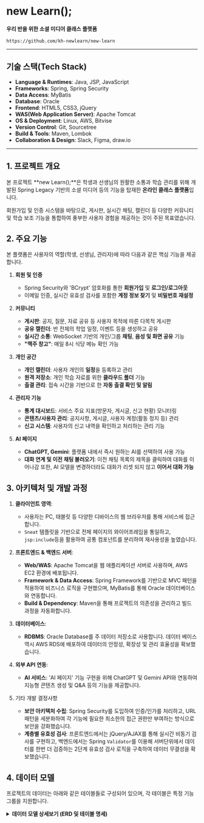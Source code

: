 # new Learn();
**우리 반을 위한 소셜 미디어 클래스 플랫폼**

    https://github.com/kh-newlearn/new-learn
---
## 기술 스택(Tech Stack)

* **Language & Runtimes**: Java, JSP, JavaScript
* **Frameworks**: Spring, Spring Security
* **Data Access**: MyBatis
* **Database**: Oracle
* **Frontend**: HTML5, CSS3, jQuery
* **WAS(Web Application Server)**: Apache Tomcat
* **OS & Deployment**: Linux, AWS, Bitvise
* **Version Control**: Git, Sourcetree
* **Build & Tools**: Maven, Lombok
* **Collaboration & Design**: Slack, Figma, draw.io

---


## 1. 프로젝트 개요

본 프로젝트 **new Learn();**은 학생과 선생님의 원활한 소통과 학습 관리를 위해 개발된 Spring Legacy 기반의 소셜 미디어 등의 기능을 탑재한 **온라인 클래스 플랫폼**입니다.

회원가입 및 인증 시스템을 바탕으로, 게시판, 실시간 채팅, 캘린더 등 다양한 커뮤니티 및 학습 보조 기능을 통합하여 풍부한 사용자 경험을 제공하는 것이 주된 목표였습니다.


## 2. 주요 기능

본 플랫폼은 사용자의 역할(학생, 선생님, 관리자)에 따라 다음과 같은 핵심 기능을 제공합니다.

1. **회원 및 인증**
    * Spring Security와 'BCrypt' 암호화를 통한 **회원가입** 및 **로그인/로그아웃**
    * 이메일 인증, 실시간 유효성 검사를 포함한 **계정 정보 찾기** 및 **비밀번호 재설정**

2. **커뮤니티**
    * **게시판**: 공지, 질문, 자료 공유 등 사용자 목적에 따른 다목적 게시판
    * **공유 캘린더**: 반 전체의 학업 일정, 이벤트 등을 생성하고 공유
    * **실시간 소통**: WebSocket 기반의 개인/그룹 **채팅**, **음성 및 화면 공유** 기능
    * **"맥주 창고"**: 매일 8시 식당 메뉴 확인 가능

3. **개인 공간**
    * **개인 캘린더**: 사용자 개인의 **일정**을 등록하고 관리
    * **원격 저장소**: 개인 학습 자료를 위한 **클라우드 폴더** 기능
    * **출결 관리**: 접속 시간을 기반으로 한 **자동 출결 확인 및 알림**

4. **관리자 기능**
    * **통계 대시보드**: 서비스 주요 지표(방문자, 게시글, 신고 현황) 모니터링
    * **콘텐츠/사용자 관리**: 공지사항, 게시글, 사용자 계정(활동 정지 등) 관리
    * **신고 시스템**: 사용자의 신고 내역을 확인하고 처리하는 관리 기능

5. **AI 페이지**
    * **ChatGPT, Gemini**: 플랫폼 내에서 즉시 원하는 AI를 선택하여 사용 가능
    * **대화 연계 및 이전 채팅 불러오기**: 이전 채팅 목록의 제목을 클릭하여 대화를 이어나감 또한, AI 모델을 변경하더라도 대화가 리셋 되지 않고 **이어서 대화 가능**

## 3. 아키텍처 및 개발 과정

1. **클라이언트 영역**: 
    * 사용자는 PC, 태블릿 등 다양한 디바이스의 웹 브라우저를 통해 서비스에 접근합니다.
    * `Sneat` 템플릿을 기반으로 전체 페이지의 와이어프레임을 통일하고, `jsp:include`등을 활용하여 공통 컴포넌트를 분리하여 재사용성을 높였습니다.

2. **프론트엔드 & 백엔드 서버**:
    * **Web/WAS**: Apache Tomcat을 웹 애플리케이션 서버로 사용하며, AWS EC2 환경에 배포됩니다.
    * **Framework & Data Access**: Spring Framework를 기반으로 MVC 패턴을 적용하여 비즈니스 로직을 구현했으며, MyBatis를 통해 Oracle 데이터베이스와 연동합니다.
    * **Build & Dependency**: Maven을 통해 프로젝트의 의존성을 관리하고 빌드 과정을 자동화합니다.

3. **데이터베이스**:
    * **RDBMS**: Oracle Database를 주 데이터 저장소로 사용합니다. 데이터 베이스 역시 AWS RDS에 배포하여 데이터의 안정성, 확장성 및 관리 효율성을 확보했습니다.

4. **외부 API 연동**:
    * **AI 서비스**: 'AI 페이지' 기능 구현을 위해 ChatGPT 및 Gemini API와 연동하여 지능형 콘텐츠 생성 및 Q&A 등의 기능을 제공합니다.

5. 기타 개발 결정사항
    * **보안 아키텍처 수립**: Spring Security를 도입하여 인증/인가를 처리하고, URL 패턴을 세분화하여 각 기능에 필요한 최소한의 접근 권한만 부여하는 방식으로 보안을 강화했습니다.
    * **계층별 유효성 검사**: 프론트엔드에서는 jQuery/AJAX를 통해 실시간 비동기 검사를 구현하고, 백엔드에서는 Spring `Validator`를 이용해 서버단위에서 데이터를 한번 더 검증하는 2단계 유효성 검사 로직을 구축하여 데이터 무결성을 확보했습니다.


## 4. 데이터 모델

프로젝트의 데이터는 아래와 같은 테이블들로 구성되어 있으며, 각 테이블은 특정 기능 그룹을 지원합니다.
    <details>
    <summary><strong>데이터 모델 상세보기 (ERD 및 테이블 명세)</strong></summary>
    <div markdown="1">


    ### 회원 & 인증
    사용자의 계정 정보와 인증 상태를 관리합니다.

    **MEMBER** - 회원 정보 테이블
    | USER_NO | 회원 번호 (PK) |
    | USER_ID | 회원 아이디 (Unique) |
    | USER_PW | 암호화된 비밀번호 |
    | USER_NAME | 회원 이름 |
    | USER_ROLE | 사용자 권한 ('ROLE_USER', 'ROLE_TEACHER' 등) |
    | MEMBER_STATUS | 계정 상태 (Y: 활성, N: 정지) |

    **PERSISTENT_LOGINS** - '로그인 상태 유지' 토큰 정보
    | SERIES | 세션 식별 시리즈 (PK) |
    | USERNAME | 사용자 아이디 |
    | TOKEN | 인증 토큰 |
    | LAST_USED | 마지막 사용 시간 |

    ### 클래스 & 커뮤니티
    사용자들이 속한 클래스와 그 안에서의 활동(게시판, 과제 등) 데이터를 관리합니다.

    **CLASS** - 클래스(반) 정보
    | CLASS_NO | 클래스 번호 (PK) |
    | CLASS_NAME | 클래스 이름 |
    | TEACHER_NO | 담당 선생님 (MEMBER FK) |
    | CLASS_CODE | 클래스 참여 코드 (Unique) |

    **BOARD** - 게시판
    | BOARD_NO | 게시글 번호 (PK) |
    | CLASS_NO | 게시글이 속한 클래스 (CLASS FK) |
    | USER_NO | 작성자 (MEMBER FK) |
    | BOARD_TITLE | 게시글 제목 |
    | CATEGORY | 게시글 카테고리 |

    **REPLY** - 댓글
    | REPLY_NO | 댓글 번호 (PK) |
    | BOARD_NO | 원본 게시글 (BOARD FK) |
    | USER_NO | 작성자 (MEMBER FK) |

    **ASSIGNMENT** - 과제
    | ASSIGNMENT_NO | 과제 번호 (PK) |
    | CLASS_NO | 과제가 속한 클래스 (CLASS FK) |
    | ASSIGNMENT_TITLE | 과제 제목 |
    | END_DATE | 제출 마감일 |

    ### 마이페이지 & 개인 기능
    사용자 개인의 활동과 관련된 데이터를 관리합니다.

    **MYPAGE** - 마이페이지 정보
    | MYPAGE_NO | 마이페이지 번호 (PK) |
    | USER_NO | 소유자 (MEMBER FK) |
    | STATUS_MESSAGE | 상태 메시지 |

    **CALENDAR** - 캘린더 이벤트
    | EVENT_NO | 이벤트 번호 (PK) |
    | USER_NO | 생성자 (MEMBER FK) |
    | EVENT_NAME | 이벤트 이름 |
    | EVENT_TYPE | 이벤트 종류 (개인/공유) |

    **ATTENDANCE** - 출결 정보
    | ATT_NO | 출결 번호 (PK) |
    | USER_NO | 대상 학생 (MEMBER FK) |
    | ENTRY_TIME | 입실 시간 |
    | ATT_STATUS | 출결 상태 (출석, 지각 등) |

    ### 실시간 채팅
    WebSocket을 통해 구현된 채팅 기능의 데이터를 관리합니다.

    **CHAT_ROOM** - 채팅방 정보
    | CHAT_ROOM_NO | 채팅방 번호 (PK) |
    | CHAT_TITLE | 채팅방 제목 |
    | CHAT_PUBLIC | 공개 여부 (Y/N) |

    **CHAT_MESSAGE** - 채팅 메시지
    | MESSAGE_NO | 메시지 번호 (PK) |
    | CHAT_ROOM_NO | 채팅방 (CHAT_ROOM FK) |
    | USER_NO | 발신자 (MEMBER FK) |
    | CONTENT | 메시지 내용 |


## 5. 주요 화면

* **로그인 / 회원가입**
    * <img src="images/login-screen.png" alt="로그인 페이지" width="600">
    * <img src="images/enroll.screen.PNG" alt="회원가입 페이지" width="600">
    * <img src="images/enrollcomplete-screen.PNG" alt="회원가입 완료 페이지" width="600"> 

* **게시판 / 채팅**
    *<img src="" alt="페이지" width="600">
    *<img src="images/chat.PNG" alt="채팅 페이지" width="600">
    *<img src="" alt="페이지" width="600">

* **마이페이지**
    *<img src="" alt="페이지" width="600">
    *<img src="" alt="페이지" width="600">
    *<img src="" alt="페이지" width="600">

* **관리자 대시보드**
    *<img src="images/teacher1.png" alt="선생님 메인페이지" width="600">
    *<img src="images/teacher2.png" alt="선생님 신고관리 페이지" width="600">
    *<img src="images/teacher3.png" alt="선생님 학생관리 페이지" width="600">

* **AI 페이지**
    *<img src="images/AI1.PNG" alt="AI 페이지" width="600">
    *<img src="images/AI2.PNG" alt="채팅 예시" width="600">
    *<img src="images/AI3.PNG" alt="모델 변경" width="600">


## 6. 프로젝트 실행 방법

```bash
0. 선행 조건
- IDE: STS(Spring Tool Suite) 또는 Eclipse
- JDK: Java 11
- Database: Oracle Database 11g Express Edition
- WAS: Apache Tomcat 9.0
- Build Tool: Maven
- Version Control: Git


1. Repository 복제
1) 프로젝트를 저장할 폴더로 이동 후, 아래 명렁어를 실행하여 프로젝트를 복제합니다.
git clone [https://github.com/kh-newlearn/new-learn.git] (https://github.com/kh-newlearn/new-learn.git)
2) 프로젝트 폴더로 이동합니다.
cd (new-learn)

2. 데이터베이스 설정
1) Oracle DB 접속: SQL Developer 등의 툴을 사용하여 DB에 접속합니다.
2) 계정 생성 및 권한 부여: 프로젝트에서 사용할 새 사용자 계정을 생성하고 권한을 부여합니다.
3) 스키마 생성: 프로젝트에 포함된 SQL 스키마 파일을 실행하여 모든 테이블과 시퀀스를 생성합니다.(미정)
4) DB 접속 정보 수정: 프로젝트 내의 DB 접속 정보 파일을 열어 2단계에서 생성한 DB 계정 정보에 맞게 수정합니다.(미정)

3. 프로젝트 불러오기 및 빌드
1) Import: Eclipse 또는 STS에서 File > Import... > Maven > Existing Maven Projects를 선택하고, 복제한 프로젝트 폴더를 선택하여 가져옵니다.
2) Build: 프로젝트를 가져오면 Maven이 pom.xml을 읽어 필요한 라이브러리들을 자동으로 다운로드합니다.

4. WAS(Tomcat) 연동
1) 서버 추가: STS의 Servers 뷰에서 Apache Tomcat 서버를 새로 추가하고, 로컬에 서리된 Tomcat 경로를 지정합니다.
2) 프로젝트 배포: 생성된 서버에 마우스 오른쪽 클릭 후 [Add and Remove...] 메뉴를 통해 new-learn 프로젝트를 추가합니다.

5. 프로젝트 실행
1) Servers 뷰에서 설정이 완료된 Tomcat 서버를 Start 시킵니다.
2) 서버 구동이 완료되었다면, 웹 브라우저를 열고 아래의 주소로 접속합니다.
http://localhost:8080/newlearn